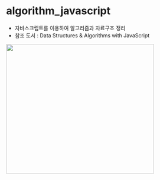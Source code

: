 # algorithm_javascript

- 자바스크립트를 이용하여 알고리즘과 자료구조 정리   
- 참조 도서 : Data Structures & Algorithms with JavaScript
<img src="https://github.com/seochangwook/ios-game-project/blob/master/IMG_0020.PNG" width="400" height="350">
